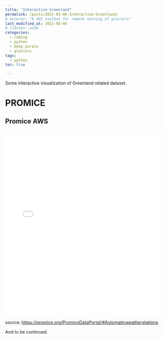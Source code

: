 ```yaml
---
title: "Interactive Greenland"
permalink: /posts/2021-03-06-Interactive-Greenland/
# excerpt: "A GEE toolbox for remote sensing of glaciers"
last_modified_at: 2021-03-06
# classes: wide
categories:
  - coding
  - python
  - deep purple
  - glaciers
tags:
  - python
toc: true

---
```


Some interactive visualization of Greenland related dataset.
# PROMICE
## Promice AWS

<iframe src="assets/interactive_figure/promice.html" height="600px" width="100%" style="border:none;"></iframe>

source: https://promice.org/PromiceDataPortal/#Automaticweatherstations


And to be continued. 

<!-- reference: collapsible markdownhttps://gist.github.com/pierrejoubert73/902cc94d79424356a8d20be2b382e1ab -->